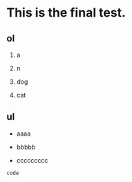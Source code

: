 # This is the final test.
## ol
1. a
1. n
1. dog
1. cat

## ul
* aaaa
* bbbbb
* ccccccccc

`code`